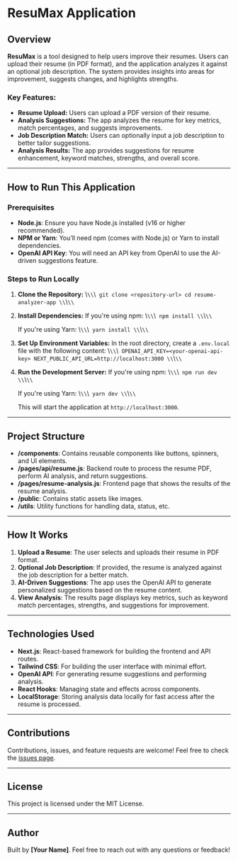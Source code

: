 # ResuMax Application

## Overview

**ResuMax** is a tool designed to help users improve their resumes. Users can upload their resume (in PDF format), and the application analyzes it against an optional job description. The system provides insights into areas for improvement, suggests changes, and highlights strengths.

### Key Features:

- **Resume Upload:** Users can upload a PDF version of their resume.
- **Analysis Suggestions:** The app analyzes the resume for key metrics, match percentages, and suggests improvements.
- **Job Description Match:** Users can optionally input a job description to better tailor suggestions.
- **Analysis Results:** The app provides suggestions for resume enhancement, keyword matches, strengths, and overall score.

---

## How to Run This Application

### Prerequisites

- **Node.js**: Ensure you have Node.js installed (v16 or higher recommended).
- **NPM or Yarn**: You’ll need npm (comes with Node.js) or Yarn to install dependencies.
- **OpenAI API Key**: You will need an API key from OpenAI to use the AI-driven suggestions feature.

### Steps to Run Locally

1. **Clone the Repository:**
   \\`\\`\\`
git clone <repository-url>
cd resume-analyzer-app
\\`\\`\\`

2. **Install Dependencies:**
   If you're using npm:
   \\`\\`\\`
npm install
\\`\\`\\`

   If you're using Yarn:
   \\`\\`\\`
yarn install
\\`\\`\\`

3. **Set Up Environment Variables:**
   In the root directory, create a `.env.local` file with the following content:
   \\`\\`\\`
OPENAI_API_KEY=<your-openai-api-key>
NEXT_PUBLIC_API_URL=http://localhost:3000
\\`\\`\\`

4. **Run the Development Server:**
   If you're using npm:
   \\`\\`\\`
npm run dev
\\`\\`\\`

   If you're using Yarn:
   \\`\\`\\`
yarn dev
\\`\\`\\`

   This will start the application at `http://localhost:3000`.

---

## Project Structure

- **/components**: Contains reusable components like buttons, spinners, and UI elements.
- **/pages/api/resume.js**: Backend route to process the resume PDF, perform AI analysis, and return suggestions.
- **/pages/resume-analysis.js**: Frontend page that shows the results of the resume analysis.
- **/public**: Contains static assets like images.
- **/utils**: Utility functions for handling data, status, etc.

---

## How It Works

1. **Upload a Resume**: The user selects and uploads their resume in PDF format.
2. **Optional Job Description**: If provided, the resume is analyzed against the job description for a better match.
3. **AI-Driven Suggestions**: The app uses the OpenAI API to generate personalized suggestions based on the resume content.
4. **View Analysis**: The results page displays key metrics, such as keyword match percentages, strengths, and suggestions for improvement.

---

## Technologies Used

- **Next.js**: React-based framework for building the frontend and API routes.
- **Tailwind CSS**: For building the user interface with minimal effort.
- **OpenAI API**: For generating resume suggestions and performing analysis.
- **React Hooks**: Managing state and effects across components.
- **LocalStorage**: Storing analysis data locally for fast access after the resume is processed.

---

## Contributions

Contributions, issues, and feature requests are welcome! Feel free to check the [issues page](#).

---

## License

This project is licensed under the MIT License.

---

## Author

Built by **[Your Name]**. Feel free to reach out with any questions or feedback!
